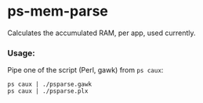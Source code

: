 ps-mem-parse
======

Calculates the accumulated RAM, per app, used currently.


### Usage:

Pipe one of the script (Perl, gawk) from `ps caux`:

```
ps caux | ./psparse.gawk
ps caux | ./psparse.plx
```
